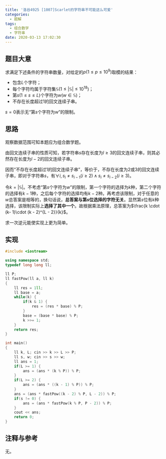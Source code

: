 ```yaml
---
title: '洛谷4925 [1007]Scarlet的字符串不可能这么可爱'
categories:
  - 题解
tags:
  - 组合数学
  - 字符串
date: 2020-03-13 17:02:30
---
```


## 题目大意

求满足下述条件的字符串数量，对给定的$p(1 \le p \le 10^9)$取模的结果：

- 包含$L$个字符；
- 每个字符均属于字符集$\mathbb{S}(1 \le \left|\mathbb{S}\right| \le 10^{18})$；
- 第$s(1 \le s \le L)$个字符为$w(w \in \mathbb{S})$；
- 不存在长度超过$1$的回文连续子串。

$s = 0$表示无“第$s$个字符为$w$”的限制。

## 思路

观察数据范围可知本题应为组合数学题。

由回文连续子串的性质可知，若字符串$s$存在长度为$l \ge 3$的回文连续子串，则其必然存在长度为$l - 2$的回文连续子串。

因而“不存在长度超过$1$的回文连续子串”，等价于，不存在长度为$2$或$3$的回文连续子串，即对于字符串$s$，有$\forall i, s_i \not= s_{i - 1} (i \ge 2) \wedge s_i \not= s_{i - 2}(i \ge 3)$。

令$k = \left|\mathbb{S}\right|$。不考虑“第$s$个字符为$w$”的限制，第一个字符的选择为$k$种，第二个字符的选择有$k - 1$种，之后每个字符的选择均有$k - 2$种。再考虑该限制，对于任意的$w$总答案是相等的，换句话说，**总答案与第$s$位选择的字符无关**。显然第$s$位有$k$种选择，该限制实际上**选择了其中一个**。故根据乘法原理，总答案为$\frac{k \cdot (k- 1)\cdot (k - 2)^{L - 2}}{k}$。

求一次逆元能使实现上更为简单。

## 实现

```c++
#include <iostream>

using namespace std;
typedef long long ll;

ll P;
ll fastPow(ll a, ll k)
{
	ll res = 1ll;
	ll base = a;
	while(k) {
		if(k & 1) {
			res = (res * base) % P;
		}
		base = (base * base) % P;
		k >>= 1;
	}
	return res;
}

int main()
{
	ll k, L; cin >> k >> L >> P;
	ll s, w; cin >> s >> w;
	ll ans = 1;
	if(L >= 1) {
		ans = (ans * (k % P)) % P;
	}
	if(L >= 2) {
		ans = (ans * ((k - 1) % P)) % P;
	}
	ans = (ans * fastPow((k - 2) % P, L - 2)) % P;
	if(s != 0) {
		ans = (ans * fastPow(k % P, P - 2)) % P;
	}
	cout << ans;
	return 0;
}
```

## 注释与参考

无。